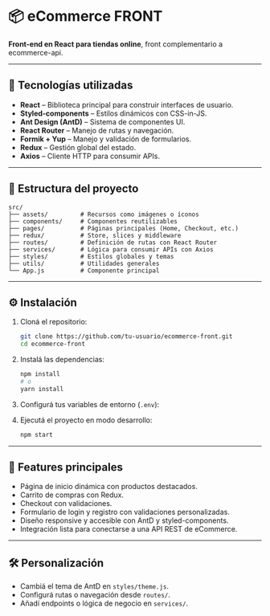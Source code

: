 # 📦 eCommerce FRONT

**Front-end en React para tiendas online**, front complementario a ecommerce-api.

---

## 🚀 Tecnologías utilizadas

- **React** – Biblioteca principal para construir interfaces de usuario.
- **Styled-components** – Estilos dinámicos con CSS-in-JS.
- **Ant Design (AntD)** – Sistema de componentes UI.
- **React Router** – Manejo de rutas y navegación.
- **Formik + Yup** – Manejo y validación de formularios.
- **Redux** – Gestión global del estado.
- **Axios** – Cliente HTTP para consumir APIs.

---

## 📁 Estructura del proyecto

```
src/
├── assets/         # Recursos como imágenes o íconos
├── components/     # Componentes reutilizables
├── pages/          # Páginas principales (Home, Checkout, etc.)
├── redux/          # Store, slices y middleware
├── routes/         # Definición de rutas con React Router
├── services/       # Lógica para consumir APIs con Axios
├── styles/         # Estilos globales y temas
├── utils/          # Utilidades generales
└── App.js          # Componente principal
```

---

## ⚙️ Instalación

1. Cloná el repositorio:
   ```bash
   git clone https://github.com/tu-usuario/ecommerce-front.git
   cd ecommerce-front
   ```

2. Instalá las dependencias:
   ```bash
   npm install
   # o
   yarn install
   ```

3. Configurá tus variables de entorno (`.env`):

4. Ejecutá el proyecto en modo desarrollo:
   ```bash
   npm start
   ```

---

## 📌 Features principales

- Página de inicio dinámica con productos destacados.
- Carrito de compras con Redux.
- Checkout con validaciones.
- Formulario de login y registro con validaciones personalizadas.
- Diseño responsive y accesible con AntD y styled-components.
- Integración lista para conectarse a una API REST de eCommerce.

--- 

## 🛠️ Personalización

- Cambiá el tema de AntD en `styles/theme.js`.
- Configurá rutas o navegación desde `routes/`.
- Añadí endpoints o lógica de negocio en `services/`.

